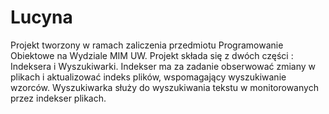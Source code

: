 # Lucyna

Projekt tworzony w ramach zaliczenia przedmiotu Programowanie Obiektowe na Wydziale MIM UW. Projekt składa się z dwóch części : Indeksera i Wyszukiwarki. Indekser ma za zadanie obserwować zmiany w plikach i aktualizować indeks plików, wspomagający wyszukiwanie wzorców. Wyszukiwarka służy do wyszukiwania tekstu w monitorowanych przez indekser plikach.
